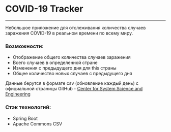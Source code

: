 # COVID-19 Tracker
_____________________________
Небольшое приложение для отслеживания количества случаев заражения COVID-19 в реальном времени по всему миру.
### Возможности:
- Отображение общего количества случаев заражения
- Всего случаев в определенной стране
- Изменения с предыдущего дня для this страны
- Общее количество новых случаев с предыдущего дня

Данные берутся в формате csv (обновление каждый день) с официальной страницы GitHub - [Center for System Science and Engineering](https://github.com/CSSEGISandData/COVID-19)

### Стэк технологий:
- Spring Boot
- Apache Commons CSV
